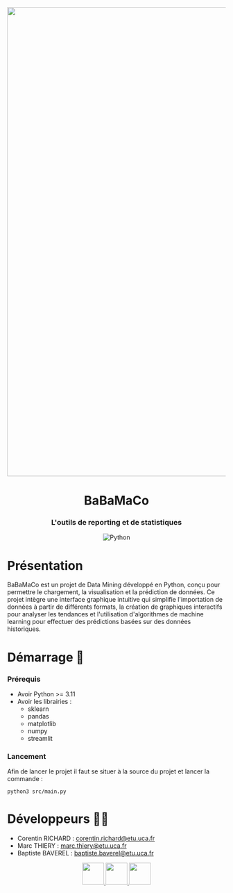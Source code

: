 <div align = center>

<img src="https://cdn.discordapp.com/attachments/1150019887473901569/1201891884935680090/istockphoto-1333043586-612x6121.jpg?ex=65cb780b&is=65b9030b&hm=0d9fa0fd17d7217d976a10fed5cbcd757e27154256ebbe464c9d738cdc1a0f17&" width="1080" height="">

# **BaBaMaCo** 
### L'outils de reporting et de statistiques
![Python](https://img.shields.io/badge/python-3670A0?style=for-the-badge&logo=python&logoColor=ffdd54)
</div>


# Présentation

BaBaMaCo est un projet de Data Mining développé en Python, conçu pour permettre le chargement, la visualisation et la prédiction de données. Ce projet intègre une interface graphique intuitive qui simplifie l'importation de données à partir de différents formats, la création de graphiques interactifs pour analyser les tendances et l'utilisation d'algorithmes de machine learning pour effectuer des prédictions basées sur des données historiques. 

# Démarrage 🚀

### Prérequis 
- Avoir Python >= 3.11
- Avoir les librairies : 
  - sklearn 
  - pandas
  - matplotlib
  - numpy
  - streamlit 

### Lancement 

Afin de lancer le projet il faut se situer à la source du projet et lancer la commande : 

    python3 src/main.py


# Développeurs 🧑‍💻

- Corentin RICHARD : corentin.richard@etu.uca.fr
- Marc THIERY : marc.thiery@etu.uca.fr
- Baptiste BAVEREL : baptiste.baverel@etu.uca.fr

<div align="center">
<a href = "https://codefirst.iut.uca.fr/git/corentin.richard">
<img src="https://codefirst.iut.uca.fr/git/avatars/4372364870f18ab9104f13222fa84d2e?size=870" width="50" >
</a>
<a href = "https://codefirst.iut.uca.fr/git/marc.thiery">
<img src="https://codefirst.iut.uca.fr/git/avatars/d6f97dbdf66352b0b66685e144aa1ee5?size=870" width="50" >
</a>
<a href = "https://codefirst.iut.uca.fr/git/baptiste.baverel">
<img src="https://codefirst.iut.uca.fr/git/avatars/4372364870f18ab9104f13222fa84d2e?size=870" width="50" >
</a>
</div>
